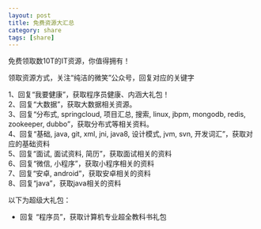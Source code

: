 ```yaml
---
layout: post
title: 免费资源大汇总
category: share
tags: [share]
---
```


免费领取数10T的IT资源，你值得拥有！

领取资源方式，关注“纯洁的微笑”公众号，回复对应的关键字

1、回复“我要健康”，获取程序员健康、内涵大礼包！   
2、回复“大数据”，获取大数据相关资源。   
3、回复“分布式, springcloud, 项目汇总, 搜索, linux, jbpm, mongodb, redis, zookeeper, dubbo”，获取分布式等相关资料。   
4、回复“基础, java, git, xml, jni, java8, 设计模式, jvm, svn, 开发词汇”，获取对应的基础资料  
5、回复“面试, 面试资料, 简历”，获取面试相关的资料  
6、回复“微信, 小程序”，获取小程序相关的资料   
7、回复“安卓, android”，获取安卓相关的资料   
8、回复“java”，获取java相关的资料    


以下为超级大礼包：

- 回复 “程序员”，获取计算机专业超全教科书礼包  